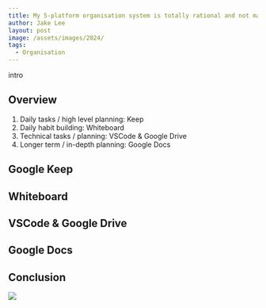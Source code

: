 ```yaml
---
title: My 5-platform organisation system is totally rational and not madness... I promise
author: Jake Lee
layout: post
image: /assets/images/2024/
tags:
  - Organisation
---
```


intro

## Overview

1. Daily tasks / high level planning: Keep
2. Daily habit building: Whiteboard
3. Technical tasks / planning: VSCode & Google Drive
4. Longer term / in-depth planning: Google Docs

## Google Keep

## Whiteboard

## VSCode & Google Drive

## Google Docs

## Conclusion

[![](/assets/images/2024/example_thumbnail.png)](/assets/images/2024/example.png)
